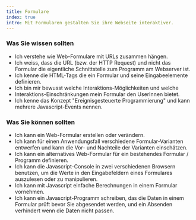 ```yaml
--- 
title: Formulare
index: true
intro: Mit Formularen gestalten Sie ihre Webseite interaktiver.
---
```


### Was Sie wissen sollten

* Ich verstehe wie Web-Formulare mit URLs zusammen hängen.
* Ich weiss, dass die URL (bzw. der HTTP Request) und nicht das Formular die eigentliche Schnittstelle zum Programm am Webserver ist.
* Ich kenne die  HTML-Tags die ein Formular und seine Eingabeelemente definieren.
* Ich bin mir bewusst welche Interaktions-Möglichkeiten und welche
* Interaktions-Einschränkungen mein Formular den UserInnen bietet.
* Ich kenne das Konzept "Ereignisgesteuerte Programmierung" und kann mehrere Javascript-Events nennen.

### Was Sie können sollten
* Ich kann ein Web-Formular erstellen oder verändern.
* Ich kann für einen Anwendungsfall verschiedene Formular-Varianten entwerfen und kann die Vor- und Nachteile der Varianten einschätzen.
* Ich kann ein alternatives Web-Formular für ein bestehendes Formular / Programm definieren.
* Ich kann die Javascript-Console in zwei verschiedenen Browsern benutzen, um die Werte in den Eingabefeldern eines Formulares auszulesen oder zu manipulieren.
* Ich kann mit Javascript einfache Berechnungen in einem Formular vornehmen.
* Ich kann ein Javascript-Programm schreiben, das die Daten in einem Formular prüft bevor Sie abgesendet werden, und ein Absenden verhindert wenn die Daten nicht passen.

